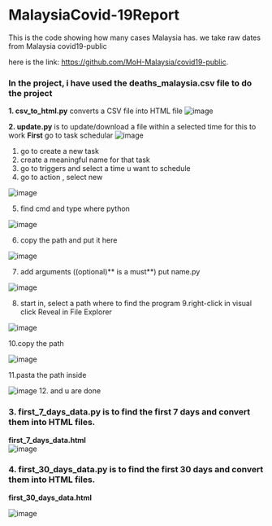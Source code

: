 # MalaysiaCovid-19Report

This is the code showing how many cases Malaysia has. we take raw dates from Malaysia covid19-public

here is the link: https://github.com/MoH-Malaysia/covid19-public.


### In the project, i have used the **deaths_malaysia.csv** file to do the project

**1. csv_to_html.py** converts a CSV file into HTML file
![image](https://github.com/jingxianthong/MalaysiaCovid-19Report/assets/77329585/0b91d7b4-2f7a-48aa-b461-240285c88b46)


**2. update.py** is to update/download a file within a selected time
  for this to work 
  **First** go to task schedular
  ![image](https://github.com/jingxianthong/MalaysiaCovid-19Report/assets/77329585/258c5d44-e6cd-4510-8eba-c1ad20bdebd6)
  1. go to create a new task
  2. create a meaningful name for that task
  3. go to triggers and select a time u want to schedule
  4. go to action , select new
  
  ![image](https://github.com/jingxianthong/MalaysiaCovid-19Report/assets/77329585/2810b0f7-cead-4585-a6ec-b72f3aafb35f)
  
  
  5. find cmd and type where python
  
  ![image](https://github.com/jingxianthong/MalaysiaCovid-19Report/assets/77329585/d9f69e07-c584-4d28-89f1-2302b087bceb)
  
  
  6. copy the path and put it here
  
  ![image](https://github.com/jingxianthong/MalaysiaCovid-19Report/assets/77329585/4bbd948f-eda9-44a2-8d83-d8a41851b985)
  
  
  7. add arguments ((optional)** is a must**) put name.py
  
  ![image](https://github.com/jingxianthong/MalaysiaCovid-19Report/assets/77329585/9e1ade46-6dce-4fb5-9ac0-2e62cf0c0131)
  
  
  8. start in, select a path where to find the program
  9.right-click in visual click Reveal in File Explorer
  
  ![image](https://github.com/jingxianthong/MalaysiaCovid-19Report/assets/77329585/d61bfd4d-3e69-4394-9639-b1b5fad36e25)
  
  
  10.copy the path 
  
  ![image](https://github.com/jingxianthong/MalaysiaCovid-19Report/assets/77329585/21725052-3741-4e0f-b131-5c7864840632)
  
  11.pasta the path inside
  
  ![image](https://github.com/jingxianthong/MalaysiaCovid-19Report/assets/77329585/ffa18b32-f406-4c45-b157-196429c5589e)
  12. and u are done










### **3. first_7_days_data.py** is to find the first 7 days and convert them into HTML files.

**first_7_days_data.html**  
![image](https://github.com/jingxianthong/MalaysiaCovid-19Report/assets/77329585/3f5d864d-00e2-474f-a1b2-964e7014791f)

### **4. first_30_days_data.py** is to find the first 30 days and convert them into HTML files.

**first_30_days_data.html**  

![image](https://github.com/jingxianthong/MalaysiaCovid-19Report/assets/77329585/0e18fdbf-62dd-45b4-be96-7c28fa145629)
